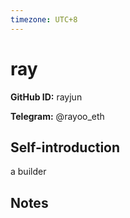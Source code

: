 ```yaml
---
timezone: UTC+8
---
```


# ray

**GitHub ID:** rayjun

**Telegram:** @rayoo_eth

## Self-introduction

a builder

## Notes

<!-- Content_START -->


<!-- Content_END -->
